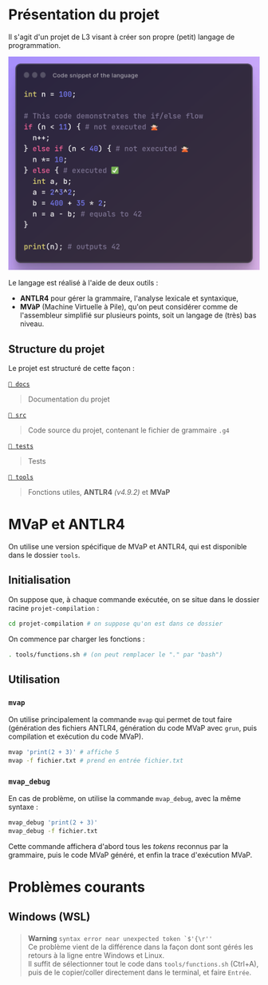 # Présentation du projet
Il s'agit d'un projet de L3 visant à créer son propre (petit) langage de programmation.

![Extrait de code](
  img/example-code.png
  "Exemple de code avec le langage créé"
)

Le langage est réalisé à l'aide de deux outils :
- **ANTLR4** pour gérer la grammaire, l'analyse lexicale et syntaxique,
- **MVàP** (Machine Virtuelle à Pile), qu'on peut considérer comme de l'assembleur simplifié sur plusieurs points, soit un langage de (très) bas niveau.

## Structure du projet

Le projet est structuré de cette façon :

[`📂 docs`](https://github.com/Ab2nour/projet-compilation/tree/main/docs)  
> Documentation du projet

[`📂 src`](https://github.com/Ab2nour/projet-compilation/tree/main/src)    
> Code source du projet, contenant le fichier de grammaire `.g4`

[`📂 tests`](https://github.com/Ab2nour/projet-compilation/tree/main/tests)    
> Tests

[`📂 tools`](https://github.com/Ab2nour/projet-compilation/tree/main/tests)    
> Fonctions utiles, **ANTLR4** _(v4.9.2)_ et **MVaP**

# MVaP et ANTLR4
On utilise une version spécifique de MVaP et ANTLR4, qui est disponible dans le dossier `tools`.


## Initialisation
On suppose que, à chaque commande exécutée, on se situe dans le dossier racine `projet-compilation` : 
```bash
cd projet-compilation # on suppose qu'on est dans ce dossier
```

On commence par charger les fonctions :
```bash
. tools/functions.sh # (on peut remplacer le "." par "bash")
```

## Utilisation
### `mvap`
On utilise principalement la commande `mvap` qui permet de tout faire (génération des fichiers ANTLR4, génération du code MVaP avec `grun`, puis compilation et exécution du code MVaP).
```bash
mvap 'print(2 + 3)' # affiche 5
mvap -f fichier.txt # prend en entrée fichier.txt
```

### `mvap_debug`
En cas de problème, on utilise la commande `mvap_debug`, avec la même syntaxe :
```bash
mvap_debug 'print(2 + 3)'
mvap_debug -f fichier.txt
```

Cette commande affichera d'abord tous les *tokens* reconnus par la grammaire, puis le code MVaP généré, et enfin la trace d'exécution MVaP.

# Problèmes courants
## Windows (WSL)
### 

> **Warning**
> ``syntax error near unexpected token `$'{\r''``  
> Ce problème vient de la différence dans la façon dont sont gérés les retours à la ligne entre Windows et Linux.  
> Il suffit de sélectionner tout le code dans `tools/functions.sh` (Ctrl+A), puis de le copier/coller directement dans le terminal, et faire `Entrée`.


